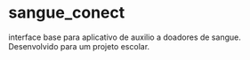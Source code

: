 # sangue_conect
interface base para aplicativo de auxilio a doadores de sangue. Desenvolvido para um projeto escolar.
